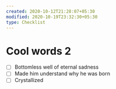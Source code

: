 ```yaml
---
created: 2020-10-12T21:28:07+05:30
modified: 2020-10-19T23:32:30+05:30
type: Checklist
---
```


# Cool words 2

- [ ] Bottomless well of eternal sadness
- [ ] Made him understand why he was born
- [ ] Crystallized
